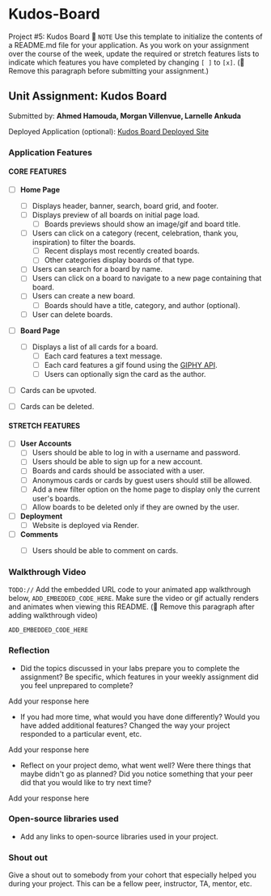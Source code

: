 # Kudos-Board
Project #5: Kudos Board
📝 `NOTE` Use this template to initialize the contents of a README.md file for your application. As you work on your assignment over the course of the week, update the required or stretch features lists to indicate which features you have completed by changing `[ ]` to `[x]`. (🚫 Remove this paragraph before submitting your assignment.)

## Unit Assignment: Kudos Board

Submitted by: **Ahmed Hamouda, Morgan Villenvue, Larnelle Ankuda**

Deployed Application (optional): [Kudos Board Deployed Site](ADD_LINK_HERE)

### Application Features

#### CORE FEATURES

- [ ] **Home Page**
  - [ ] Displays header, banner, search, board grid, and footer.
  - [ ] Displays preview of all boards on initial page load.
    - [ ] Boards previews should show an image/gif and board title.
  - [ ] Users can click on a category (recent, celebration, thank you, inspiration) to filter the boards.
    - [ ] Recent displays most recently created boards.
    - [ ] Other categories display boards of that type.
  - [ ] Users can search for a board by name.
  - [ ] Users can click on a board to navigate to a new page containing that board.
  - [ ] Users can create a new board.
    - [ ] Boards should have a title, category, and author (optional).
  - [ ] User can delete boards.
  
- [ ] **Board Page**
  - [ ] Displays a list of all cards for a board.
    -  [ ] Each card features a text message.
    -  [ ] Each card features a gif found using the [GIPHY API](https://developers.giphy.com/docs/api/).
    -  [ ] Users can optionally sign the card as the author.  
-   [ ] Cards can be upvoted.
-   [ ] Cards can be deleted.


#### STRETCH FEATURES


- [ ] **User Accounts**
  - [ ] Users should be able to log in with a username and password.
  - [ ] Users should be able to sign up for a new account.
  - [ ]  Boards and cards should be associated with a user.
    - [ ]  Anonymous cards or cards by guest users should still be allowed.
  - [ ] Add a new filter option on the home page to display only the current user's boards.
  - [ ] Allow boards to be deleted only if they are owned by the user.
- [ ] **Deployment**
  - [ ] Website is deployed via Render.
- [ ] **Comments**
  - [ ] Users should be able to comment on cards.


### Walkthrough Video

`TODO://` Add the embedded URL code to your animated app walkthrough below, `ADD_EMBEDDED_CODE_HERE`. Make sure the video or gif actually renders and animates when viewing this README. (🚫 Remove this paragraph after adding walkthrough video)

`ADD_EMBEDDED_CODE_HERE`

### Reflection

* Did the topics discussed in your labs prepare you to complete the assignment? Be specific, which features in your weekly assignment did you feel unprepared to complete?

Add your response here

* If you had more time, what would you have done differently? Would you have added additional features? Changed the way your project responded to a particular event, etc.
  
Add your response here

* Reflect on your project demo, what went well? Were there things that maybe didn't go as planned? Did you notice something that your peer did that you would like to try next time?

Add your response here

### Open-source libraries used

- Add any links to open-source libraries used in your project.

### Shout out

Give a shout out to somebody from your cohort that especially helped you during your project. This can be a fellow peer, instructor, TA, mentor, etc.
